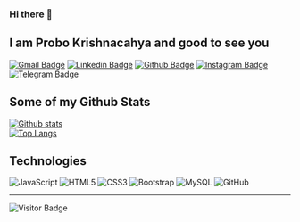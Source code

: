 ### Hi there 👋

<!-- - 🔭 I’m currently working on 
- 🌱 I’m currently learning
- 👯 I’m looking to collaborate on 
- 🤔 I’m looking for help with 
- 💬 Ask me about 
- 📫 How to reach me: 
- 😄 Pronouns: 
- ⚡ Fun fact: -->

## I am Probo Krishnacahya and good to see you
[![Gmail Badge](https://img.shields.io/badge/-prob.krshn@gmail.com-c14438?style=flat&logo=Gmail&logoColor=white&link=mailto:prob.krshn@gmail.com)](mailto:prob.krshn@gmail.com)
[![Linkedin Badge](https://img.shields.io/badge/-ProboKrishnacahya-blue?style=flat-square&logo=Linkedin&logoColor=white&link=https://www.linkedin.com/in/probo-krishnacahya/)](https://www.linkedin.com/in/probo-krishnacahya/)
[![Github Badge](https://img.shields.io/badge/-cahyaa5758-grey?style=flat&logo=github&logoColor=white&link=https://github.com/cahyaa5758/)](https://www.github.com/cahyaa5758/) 
[![Instagram Badge](https://img.shields.io/badge/-inspirasiprogrammer-purple?style=flat-square&logo=instagram&logoColor=white&link=https://instagram.com/inspirasiprogrammer/)](https://instagram.com/inspirasiprogrammer)
[![Telegram Badge](https://img.shields.io/badge/-@IrwanSyahputra-0088CC?style=flat&logo=Telegram&logoColor=white)](https://t.me/inspirasiprogrammer "Contact on Telegram")

## Some of my Github Stats
[![Github stats](https://github-readme-stats.vercel.app/api?username=cahyaa5758&show_icons=true&include_all_commits=true&theme=tokyonight)](https://github.com/cahyaa5758/github-readme-stats)<br>
[![Top Langs](https://github-readme-stats.vercel.app/api/top-langs/?username=cahyaa5758&layout=compact&langs_count=25&theme=dracula)](https://github.com/cahyaa5758/github-readme-stats)

## Technologies
![JavaScript](https://img.shields.io/badge/-JavaScript-black?style=flat-square&logo=javascript)
![HTML5](https://img.shields.io/badge/-HTML5-E34F26?style=flat-square&logo=html5&logoColor=white)
![CSS3](https://img.shields.io/badge/-CSS3-1572B6?style=flat-square&logo=css3)
![Bootstrap](https://img.shields.io/badge/-Bootstrap-563D7C?style=flat-square&logo=bootstrap)
![MySQL](https://img.shields.io/badge/-MySQL-black?style=flat-square&logo=mysql)
![GitHub](https://img.shields.io/badge/-GitHub-181717?style=flat-square&logo=github)

<hr>

![Visitor Badge](https://visitor-badge.laobi.icu/badge?page_id=cahyaa5758.cahyaa5758)
